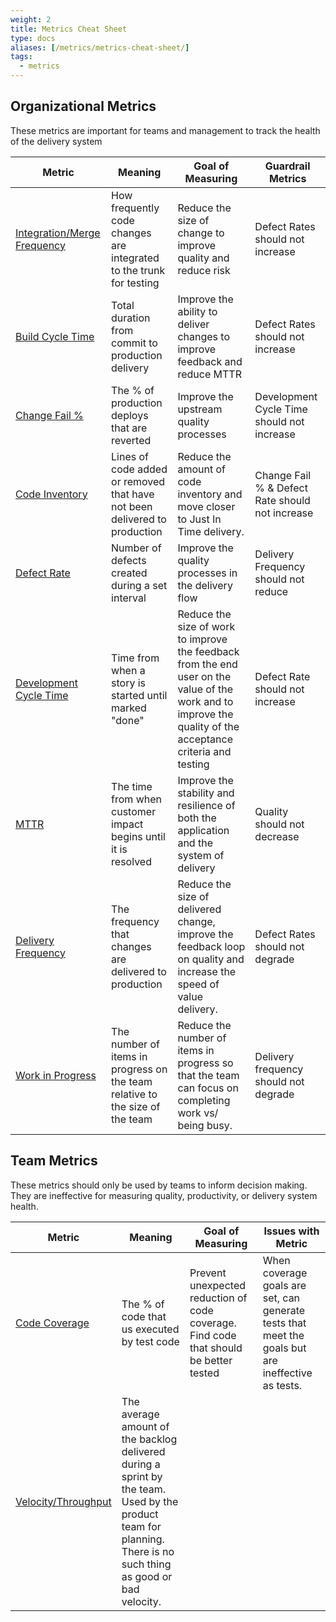 ```yaml
---
weight: 2
title: Metrics Cheat Sheet
type: docs
aliases: [/metrics/metrics-cheat-sheet/]
tags:
  - metrics
---
```


## Organizational Metrics

These metrics are important for teams and management to track the health of the delivery system

| Metric                                                      | Meaning                                                                      | Goal of Measuring                                                                                                                                            | Guardrail Metrics                               |
|-------------------------------------------------------------|------------------------------------------------------------------------------|--------------------------------------------------------------------------------------------------------------------------------------------------------------|-------------------------------------------------|
| [Integration/Merge Frequency](./integration-frequency.html) | How frequently code changes are integrated to the trunk for testing          | Reduce the size of change to improve quality and reduce risk                                                                                                 | Defect Rates should not increase                |
| [Build Cycle Time](./build-duration.html)                   | Total duration from commit to production delivery                            | Improve the ability to deliver changes to improve feedback and reduce MTTR                                                                                   | Defect Rates should not increase                |
| [Change Fail %](./change-fail-rate.html)                    | The % of production deploys that are reverted                                | Improve the upstream quality processes                                                                                                                       | Development Cycle Time should not increase      |
| [Code Inventory](./code-inventory.html)                     | Lines of code added or removed that have not been delivered to production    | Reduce the amount of code inventory and move closer to Just In Time delivery.                                                                                | Change Fail % & Defect Rate should not increase |
| [Defect Rate](./defect-rate.html)                           | Number of defects created during a set interval                              | Improve the quality processes in the delivery flow                                                                                                           | Delivery Frequency should not reduce            |
| [Development Cycle Time](./development-cycle-time.html)     | Time from when a story is started until marked "done"                        | Reduce the size of work to improve the feedback from the end user on the value of the work and to improve the quality of the acceptance criteria and testing | Defect Rate should not increase                 |
| [MTTR](./mean-time-to-repair.html)                          | The time from when customer impact begins until it is resolved               | Improve the stability and resilience of both the application and the system of delivery                                                                      | Quality should not decrease                     |
| [Delivery Frequency](./release-frequency.html)              | The frequency that changes are delivered to production                       | Reduce the size of delivered change, improve the feedback loop on quality and increase the speed of value delivery.                                          | Defect Rates should not degrade                 |
| [Work in Progress](./work-in-progress.html)                 | The number of items in progress on the team relative to the size of the team | Reduce the number of items in progress so that the team can focus on completing work vs/ being busy.                                                         | Delivery frequency should not degrade           |

## Team Metrics

These metrics should only be used by teams to inform decision making. They are ineffective for measuring quality, productivity, or
delivery system health.

| Metric                                 | Meaning                                                                                                                                                         | Goal of Measuring                                                                     | Issues with Metric                                                                                |
|----------------------------------------|-----------------------------------------------------------------------------------------------------------------------------------------------------------------|---------------------------------------------------------------------------------------|---------------------------------------------------------------------------------------------------|
| [Code Coverage](./code-coverage.html)  | The % of code that us executed by test code                                                                                                                     | Prevent unexpected reduction of code coverage. Find code that should be better tested | When coverage goals are set, can generate tests that meet the goals but are ineffective as tests. |
| [Velocity/Throughput](./velocity.html) | The average amount of the backlog delivered during a sprint by the team. Used by the product team for planning. There is no such thing as good or bad velocity. |                                                                                       |                                                                                                   |
